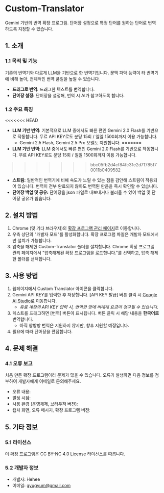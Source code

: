# Custom-Translator
Gemini 기반의 번역 확장 프로그램. 단어장 설정으로 특정 단어를 원하는 단어로 번역하도록 지정할 수 있습니다.

## 1. 소개

### 1.1 목적 및 기능

기존의 번역기와 다르게 LLM을 기반으로 한 번역기입니다. 문맥 파악 능력이 타 번역기에 비해 높아, 전체적인 번역 품질을 높일 수 있습니다.

* **드래그로 번역:** 드래그한 텍스트를 번역합니다.
* **단어장 설정:** 단어장을 설정해, 번역 시 AI가 참고하도록 합니다.

### 1.2 주요 특징

<<<<<<< HEAD
* **LLM 기반 번역:** 기본적으로 LLM 중에서도 빠른 편인 Gemini 2.0 Flash를 기반으로 작동합니다. 무료 API KEY로도 분당 15회 / 일일 1500회까지 이용 가능합니다.
    * Gemini 2.5 Flash, Gemini 2.5 Pro 모델도 지원합니다.
=======
* **LLM 기반 번역:** LLM 중에서도 빠른 편인 Gemini 2.0 Flash를 기반으로 작동합니다. 무료 API KEY로도 분당 15회 / 일일 1500회까지 이용 가능합니다.
>>>>>>> bbc05fb2d4cf84fc31e2d71785f70011b0409582
* **스트림:** 일반적인 번역기에 비해 속도가 느릴 수 있는 점을 감안해 스트림이 적용되어 있습니다. 번역이 전부 완료되지 않아도 번역된 만큼을 즉시 확인할 수 있습니다.
* **단어장 백업 및 공유:** 단어장을 json 파일로 내보내거나 불러올 수 있어 백업 및 단어장 공유가 쉽습니다.

## 2. 설치 방법

1.  Chrome (및 기타 브라우저)의 [확장 프로그램 관리 페이지](chrome://extensions)로 이동합니다.
2.  우측 상단의 "개발자 모드"를 활성화합니다. 확장 프로그램 파일은 개발자 모드에서만 설치가 가능합니다.
3.  압축을 해제한 Custom-Translator 폴더를 설치합니다. Chrome 확장 프로그램 관리 페이지에서 "압축해제된 확장 프로그램을 로드합니다."를 선택하고, 압축 해제한 폴더를 선택합니다.

## 3. 사용 방법

1.  웹페이지에서 Custom Translator 아이콘을 클릭합니다.
2.  Gemini API KEY를 입력한 후 저장합니다. [API KEY 발급] 버튼 클릭 시 [Google AI Studio](https://aistudio.google.com/app/apikey)로 이동합니다.
    *   *유료 계정의 API KEY 입력 시, 번역한 양에 비례해 요금이 청구될 수 있습니다.*
3.  텍스트를 드래그하면 [번역] 버튼이 표시됩니다. 버튼 클릭 시 해당 내용을 **한국어로** 번역합니다.
    *   아직 양방향 번역은 지원하지 않지만, 향후 지원할 예정입니다.
4.  필요에 따라 단어장을 편집합니다.

## 4. 문제 해결

### 4.1 오류 보고

처음 만든 확장 프로그램이라 문제가 많을 수 있습니다. 오류가 발생하면 다음 정보를 첨부하여 개발자에게 이메일로 문의해주세요.

*   오류 내용:
*   발생 시점:
*   사용 환경 (운영체제, 브라우저 버전):
*   캡처 화면, 오류 메시지, 확장 프로그램 버전:

## 5. 기타 정보

### 5.1 라이선스

이 확장 프로그램은 CC BY-NC 4.0 License 라이선스를 따릅니다.

### 5.2 개발자 정보

* 개발자: Hehee
* 이메일: gyugyum@gmail.com